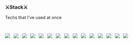 <div style="align=center">
  <h3>⚔Stack⚔</h3>
  <p> Techs that I've used at once <p> <br>
  <div style="display:inline">
    <img src="https://img.shields.io/badge/HTML5-E34F26?style=flat-square&logo=HTML5&logoColor=white"/> &nbsp
    <img src="https://img.shields.io/badge/CSS3-1572B6?style=flat-square&logo=CSS3&logoColor=white"/> &nbsp
    <img src="https://img.shields.io/badge/JavaScript-F7DF1E?style=flat-square&logo=JavaScript&logoColor=white"/> &nbsp
    <img src="https://img.shields.io/badge/C-A8B9CC?style=flat-square&logo=C&logoColor=white"/> &nbsp
    <img src="https://img.shields.io/badge/C++-00599C?style=flat-square&logo=c%2B%2B&logoColor=white"/> &nbsp
    <img src="https://img.shields.io/badge/Java-007396?style=flat-square&logo=Java&logoColor=white"/> &nbsp
    <img src="https://img.shields.io/badge/Kotlin-0095D5?style=flat-square&logo=Kotlin&logoColor=white"/> &nbsp
    <img src="https://img.shields.io/badge/Swift-FA7347?style=flat-square&logo=Swift&logoColor=white"/> &nbsp
    <img src="https://img.shields.io/badge/MySQL-4479A1?style=flat-square&logo=MySQL&logoColor=white"/> &nbsp
    <img src="https://img.shields.io/badge/Spring-6DB33F?style=flat-square&logo=Spring&logoColor=white"/> &nbsp
    <img src="https://img.shields.io/badge/React-61DAFB?style=flat-square&logo=React&logoColor=white"/> &nbsp
    <img src="https://img.shields.io/badge/React Router-CA4245?style=flat-square&logo=React Router&logoColor=white"/> &nbsp
    <img src="https://img.shields.io/badge/Ant Design-0170FE?style=flat-square&logo=Ant Design&logoColor=white"/> &nbsp
    <img src="https://img.shields.io/badge/Android Studio-3DDC84?style=flat-square&logo=Android Studio&logoColor=white"/> &nbsp
    <img src="https://img.shields.io/badge/Xcode-1575F9?style=flat-square&logo=Xcode&logoColor=white"/> &nbsp
  </div>
</div>
<!--
**reader-wh94/reader-wh94** is a ✨ _special_ ✨ repository because its `README.md` (this file) appears on your GitHub profile.

Here are some ideas to get you started:

- 🔭 I’m currently working on ...
- 🌱 I’m currently learning ...
- 👯 I’m looking to collaborate on ...
- 🤔 I’m looking for help with ...
- 💬 Ask me about ...
- 📫 How to reach me: ...
- 😄 Pronouns: ...
- ⚡ Fun fact: ...
-->
